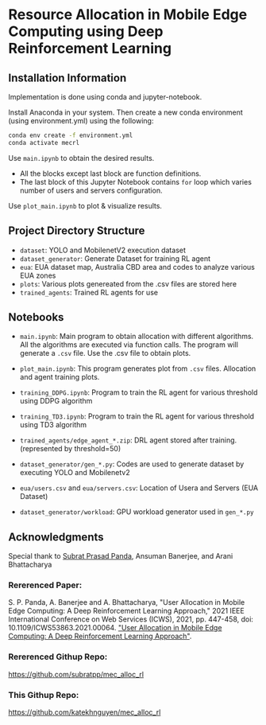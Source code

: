 # Resource Allocation in Mobile Edge Computing using Deep Reinforcement Learning

## Installation Information

Implementation is done using conda and jupyter-notebook. 

Install Anaconda in your system. Then create a new conda environment (using environment.yml) using the following:

```bash
conda env create -f environment.yml
conda activate mecrl
```

Use `main.ipynb` to obtain the desired results.
- All the blocks except last block are function definitions.
- The last block of this Jupyter Notebook contains `for` loop which varies number of users and servers configuration.

Use `plot_main.ipynb` to plot & visualize results.

## Project Directory Structure

- `dataset`: YOLO and MobilenetV2 execution dataset
- `dataset_generator`: Generate Dataset for training RL agent
- `eua`: EUA dataset map, Australia CBD area and codes to analyze various EUA zones
- `plots`: Various plots genereated from the .csv files are stored here
- `trained_agents`: Trained RL agents for use

## Notebooks

- `main.ipynb`: Main program to obtain allocation with different algorithms. All the algorithms are executed via function calls. The program will generate a `.csv` file. Use the .csv file to obtain plots.
- `plot_main.ipynb`: This program generates plot from `.csv` files. Allocation and agent training plots.

- `training_DDPG.ipynb`: Program to train the RL agent for various threshold using DDPG algorithm
- `training_TD3.ipynb`: Program to train the RL agent for various threshold using TD3 algorithm
- `trained_agents/edge_agent_*.zip`: DRL agent stored after training. (represented by threshold=50)

- `dataset_generator/gen_*.py`: Codes are used to generate dataset by executing YOLO and Mobilenetv2
- `eua/users.csv` and `eua/servers.csv`: Location of Usera and Servers (EUA Dataset)
- `dataset_generator/workload`: GPU workload generator used in `gen_*.py`

## Acknowledgments

Special thank to [Subrat Prasad Panda](https://github.com/subratpp), Ansuman Banerjee, and Arani Bhattacharya

### Rererenced Paper:
S. P. Panda, A. Banerjee and A. Bhattacharya, "User Allocation in Mobile Edge Computing: A Deep Reinforcement Learning Approach," 2021 IEEE International Conference on Web Services (ICWS), 2021, pp. 447-458, doi: 10.1109/ICWS53863.2021.00064.
["User Allocation in Mobile Edge Computing: A Deep Reinforcement Learning Approach"](https://ieeexplore.ieee.org/document/9590334).

### Rererenced Githup Repo:
https://github.com/subratpp/mec_alloc_rl

### This Githup Repo:
https://github.com/katekhnguyen/mec_alloc_rl 